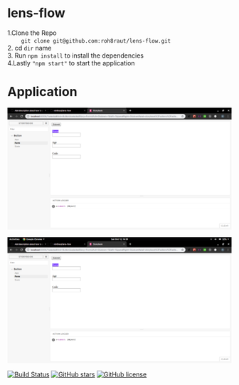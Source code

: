 # lens-flow

1.Clone the Repo  
&nbsp;&nbsp;&nbsp;&nbsp;&nbsp; ` git clone git@github.com:roh8raut/lens-flow.git`  
2. cd `dir` name  
3. Run `npm install` to install the dependencies  
4.Lastly `"npm start"` to start the application

# Application
![.](images/1.png)

![.](images/2.png)


[![Build Status](https://travis-ci.org/aspirisen/lens-flow.svg?branch=master)](https://travis-ci.org/aspirisen/lens-flow)
[![GitHub stars](https://img.shields.io/github/stars/aspirisen/lens-flow.svg)](https://github.com/aspirisen/lens-flow/stargazers)
[![GitHub license](https://img.shields.io/badge/license-MIT-blue.svg)](https://raw.githubusercontent.com/aspirisen/lens-flow/master/LICENSE)
